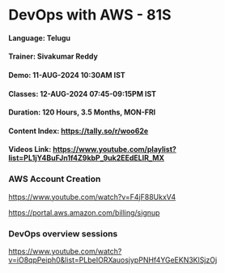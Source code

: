 # DevOps with AWS - 81S

#### Language: Telugu
#### Trainer: Sivakumar Reddy
#### Demo: 11-AUG-2024 10:30AM IST
#### Classes: 12-AUG-2024 07:45-09:15PM IST
#### Duration: 120 Hours, 3.5 Months, MON-FRI

#### Content Index: https://tally.so/r/woo62e

#### Videos Link: https://www.youtube.com/playlist?list=PL1jY4BuFJn1f4Z9kbP_9uk2EEdELIR_MX
### AWS Account Creation

https://www.youtube.com/watch?v=F4jF88UkxV4

https://portal.aws.amazon.com/billing/signup

### DevOps overview sessions

https://www.youtube.com/watch?v=iO8qpPeiph0&list=PLbeIORXauosjypPNHf4YGeEKN3KlSjzOj


